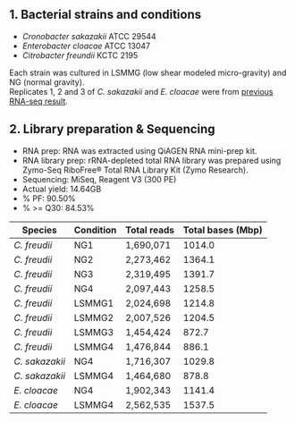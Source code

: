 ## 1. Bacterial strains and conditions
+ _Cronobacter sakazakii_ ATCC 29544
+ _Enterobacter cloacae_ ATCC 13047
+ _Citrobacter freundii_ KCTC 2195

Each strain was cultured in LSMMG (low shear modeled micro-gravity) and NG (normal gravity).  
Replicates 1, 2 and 3 of _C. sakazakii_ and _E. cloacae_ were from [previous RNA-seq result](https://github.com/cmkim1/BRL/blob/main/RNAseq240618.md).  

## 2. Library preparation & Sequencing
+ RNA prep: RNA was extracted using QiAGEN RNA mini-prep kit.
+ RNA library prep: rRNA-depleted total RNA library was prepared using Zymo-Seq RiboFree® Total RNA Library Kit (Zymo Research).
+ Sequencing: MiSeq, Reagent V3 (300 PE)
+ Actual yield: 14.64GB
+ % PF: 90.50%
+ % >= Q30: 84.53%


Species | Condition | Total reads | Total bases (Mbp)
--- | --- | --- | ---
_C. freudii_ | NG1 | 1,690,071 | 1014.0
_C. freudii_ | NG2 | 2,273,462 | 1364.1
_C. freudii_ | NG3 | 2,319,495 | 1391.7
_C. freudii_ | NG4 | 2,097,443 | 1258.5
_C. freudii_ | LSMMG1 | 2,024,698 | 1214.8
_C. freudii_ | LSMMG2 | 2,007,526 | 1204.5
_C. freudii_ | LSMMG3 | 1,454,424 | 872.7
_C. freudii_ | LSMMG4 | 1,476,844 | 886.1
_C. sakazakii_ | NG4 | 1,716,307 | 1029.8
_C. sakazakii_ | LSMMG4 | 1,464,680 | 878.8
_E. cloacae_ | NG4 | 1,902,343 | 1141.4
_E. cloacae_ | LSMMG4 | 2,562,535 | 1537.5

